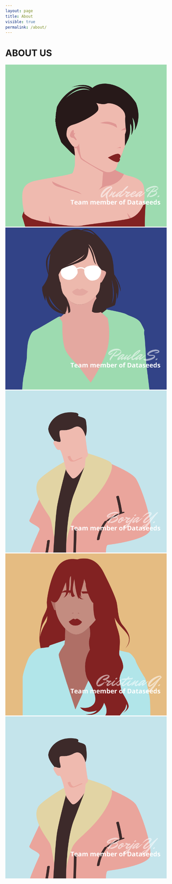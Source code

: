 ```yaml
---
layout: page
title: About
visible: true
permalink: /about/
---
```


<div>
	<div class="centered-title">
		<h1>ABOUT US</h1>
	</div>
	<div class="flex-container">
		<div class="about-row">
			<img src="/assets/about-andrea.png">
		</div>
		<div class="about-row">
			<img src="/assets/about-paula.png">
		</div>
		<div class="about-row">
			<img src="/assets/about-borja.png">
		</div>
		<div class="about-row">
			<img src="/assets/about-cristina.png">
		</div>
		<div class="about-row">
			<img src="/assets/about-borja.png">
		</div>
	</div>
</div>




